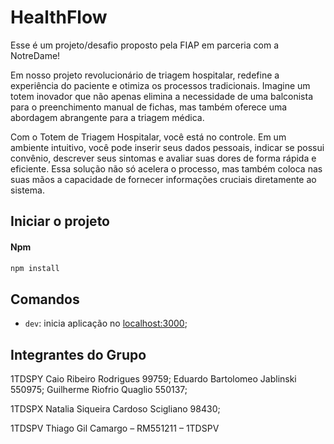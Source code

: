 # HealthFlow

Esse é um projeto/desafio proposto pela FIAP em parceria com a NotreDame!

Em nosso projeto revolucionário de triagem hospitalar,  redefine a experiência do paciente e otimiza os processos tradicionais. Imagine um totem inovador que não apenas elimina a necessidade de uma balconista para o preenchimento manual de fichas, mas também oferece uma abordagem abrangente para a triagem médica.

Com o Totem de Triagem Hospitalar, você está no controle. Em um ambiente intuitivo, você pode inserir seus dados pessoais, indicar se possui convênio, descrever seus sintomas e avaliar suas dores de forma rápida e eficiente. Essa solução não só acelera o processo, mas também coloca nas suas mãos a capacidade de fornecer informações cruciais diretamente ao sistema.


## Iniciar o projeto
#### Npm
```bash
npm install
```

## Comandos
- `dev`: inicia aplicação no [localhost:3000](http://localhost:3000);

## Integrantes do Grupo

1TDSPY
Caio Ribeiro Rodrigues 99759;
Eduardo Bartolomeo Jablinski 550975;
Guilherme Riofrio Quaglio 550137;

1TDSPX
Natalia Siqueira Cardoso Scigliano 98430;

1TDSPV
Thiago Gil Camargo – RM551211 – 1TDSPV


